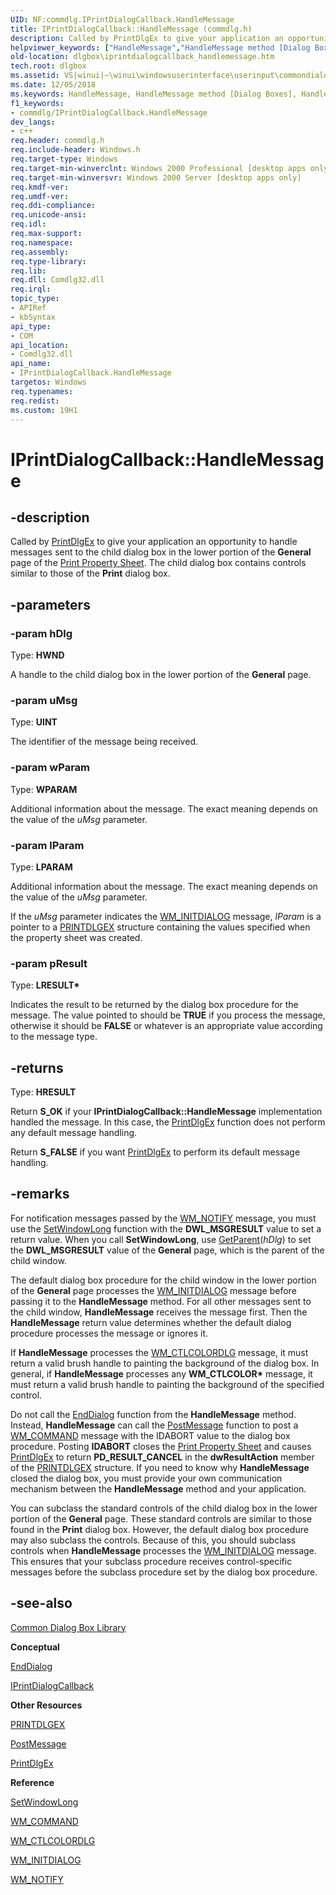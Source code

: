 ```yaml
---
UID: NF:commdlg.IPrintDialogCallback.HandleMessage
title: IPrintDialogCallback::HandleMessage (commdlg.h)
description: Called by PrintDlgEx to give your application an opportunity to handle messages sent to the child dialog box in the lower portion of the General page of the Print Property Sheet.helpviewer_keywords: ["HandleMessage","HandleMessage method [Dialog Boxes]","HandleMessage method [Dialog Boxes]","IPrintDialogCallback interface","IPrintDialogCallback interface [Dialog Boxes]","HandleMessage method","IPrintDialogCallback.HandleMessage","IPrintDialogCallback::HandleMessage","_win32_IPrintDialogCallback_HandleMessage","_win32_iprintdialogcallback_handlemessage_cpp","commdlg/IPrintDialogCallback::HandleMessage","dlgbox.iprintdialogcallback_handlemessage","winui._win32_iprintdialogcallback_handlemessage"]
old-location: dlgbox\iprintdialogcallback_handlemessage.htm
tech.root: dlgbox
ms.assetid: VS|winui|~\winui\windowsuserinterface\userinput\commondialogboxlibrary\commondialogboxreference\commondialogboxinterfaces\iprintdialogcallback\iprintdialogcallbackhandlemessage.htm
ms.date: 12/05/2018
ms.keywords: HandleMessage, HandleMessage method [Dialog Boxes], HandleMessage method [Dialog Boxes],IPrintDialogCallback interface, IPrintDialogCallback interface [Dialog Boxes],HandleMessage method, IPrintDialogCallback.HandleMessage, IPrintDialogCallback::HandleMessage, _win32_IPrintDialogCallback_HandleMessage, _win32_iprintdialogcallback_handlemessage_cpp, commdlg/IPrintDialogCallback::HandleMessage, dlgbox.iprintdialogcallback_handlemessage, winui._win32_iprintdialogcallback_handlemessage
f1_keywords:
- commdlg/IPrintDialogCallback.HandleMessage
dev_langs:
- c++
req.header: commdlg.h
req.include-header: Windows.h
req.target-type: Windows
req.target-min-winverclnt: Windows 2000 Professional [desktop apps only]
req.target-min-winversvr: Windows 2000 Server [desktop apps only]
req.kmdf-ver: 
req.umdf-ver: 
req.ddi-compliance: 
req.unicode-ansi: 
req.idl: 
req.max-support: 
req.namespace: 
req.assembly: 
req.type-library: 
req.lib: 
req.dll: Comdlg32.dll
req.irql: 
topic_type:
- APIRef
- kbSyntax
api_type:
- COM
api_location:
- Comdlg32.dll
api_name:
- IPrintDialogCallback.HandleMessage
targetos: Windows
req.typenames: 
req.redist: 
ms.custom: 19H1
---
```


# IPrintDialogCallback::HandleMessage


## -description


Called by <a href="https://docs.microsoft.com/previous-versions/windows/desktop/legacy/ms646942(v=vs.85)">PrintDlgEx</a> to give your application an opportunity to handle messages sent to the child dialog box in the lower portion of the <b>General</b> page of the <a href="https://docs.microsoft.com/windows/desktop/dlgbox/print-property-sheet">Print Property Sheet</a>. The child dialog box contains controls similar to those of the <b>Print</b> dialog box.


## -parameters




### -param hDlg

Type: <b>HWND</b>

A handle to the child dialog box in the lower portion of the <b>General</b> page.


### -param uMsg

Type: <b>UINT</b>

The identifier of the message being received.


### -param wParam

Type: <b>WPARAM</b>

Additional information about the message. The exact meaning depends on the value of the <i>uMsg</i> parameter.


### -param lParam

Type: <b>LPARAM</b>

Additional information about the message. The exact meaning depends on the value of the <i>uMsg</i> parameter.

					

If the <i>uMsg</i> parameter indicates the <a href="https://docs.microsoft.com/windows/desktop/dlgbox/wm-initdialog">WM_INITDIALOG</a> message, <i>lParam</i> is a pointer to a <a href="https://docs.microsoft.com/windows/win32/api/commdlg/ns-commdlg-printdlgexa">PRINTDLGEX</a> structure containing the values specified when the property sheet was created.


### -param pResult

Type: <b>LRESULT*</b>

Indicates the result to be returned by the dialog box procedure for the message. The value pointed to should be <b>TRUE</b> if you process the message, otherwise it should be <b>FALSE</b> or whatever is an appropriate value according to the message type.


## -returns



Type: <b>HRESULT</b>

Return <b>S_OK</b> if your <b>IPrintDialogCallback::HandleMessage</b> implementation handled the message. In this case, the <a href="https://docs.microsoft.com/previous-versions/windows/desktop/legacy/ms646942(v=vs.85)">PrintDlgEx</a> function does not perform any default message handling.

Return <b>S_FALSE</b> if you want <a href="https://docs.microsoft.com/previous-versions/windows/desktop/legacy/ms646942(v=vs.85)">PrintDlgEx</a> to perform its default message handling.




## -remarks



For notification messages passed by the <a href="https://docs.microsoft.com/windows/desktop/Controls/wm-notify">WM_NOTIFY</a> message, you must use the <a href="https://docs.microsoft.com/windows/desktop/api/winuser/nf-winuser-setwindowlonga">SetWindowLong</a> function with the <b>DWL_MSGRESULT</b> value to set a return value. When you call <b>SetWindowLong</b>, use <a href="https://docs.microsoft.com/windows/desktop/api/winuser/nf-winuser-getparent">GetParent</a>(<i>hDlg</i>) to set the <b>DWL_MSGRESULT</b> value of the <b>General</b> page, which is the parent of the child window.

The default dialog box procedure for the child window in the lower portion of the <b>General</b> page processes the <a href="https://docs.microsoft.com/windows/desktop/dlgbox/wm-initdialog">WM_INITDIALOG</a> message before passing it to the <b>HandleMessage</b> method. For all other messages sent to the child window, <b>HandleMessage</b> receives the message first. Then the <b>HandleMessage</b> return value determines whether the default dialog procedure processes the message or ignores it.

If <b>HandleMessage</b> processes the <a href="https://docs.microsoft.com/windows/desktop/dlgbox/wm-ctlcolordlg">WM_CTLCOLORDLG</a> message, it must return a valid brush handle to painting the background of the dialog box. In general, if <b>HandleMessage</b> processes any <b>WM_CTLCOLOR*</b> message, it must return a valid brush handle to painting the background of the specified control.

Do not call the <a href="https://docs.microsoft.com/windows/desktop/api/winuser/nf-winuser-enddialog">EndDialog</a> function from the <b>HandleMessage</b> method. Instead, <b>HandleMessage</b> can call the <a href="https://docs.microsoft.com/windows/desktop/api/winuser/nf-winuser-postmessagea">PostMessage</a> function to post a <a href="https://docs.microsoft.com/windows/desktop/menurc/wm-command">WM_COMMAND</a> message with the IDABORT value to the dialog box procedure. Posting <b>IDABORT</b> closes the <a href="https://docs.microsoft.com/windows/desktop/dlgbox/print-property-sheet">Print Property Sheet</a> and causes <a href="https://docs.microsoft.com/previous-versions/windows/desktop/legacy/ms646942(v=vs.85)">PrintDlgEx</a> to return <b>PD_RESULT_CANCEL</b> in the <b>dwResultAction</b> member of the <a href="https://docs.microsoft.com/windows/win32/api/commdlg/ns-commdlg-printdlgexa">PRINTDLGEX</a> structure. If you need to know why <b>HandleMessage</b> closed the dialog box, you must provide your own communication mechanism between the <b>HandleMessage</b> method and your application.

You can subclass the standard controls of the child dialog box in the lower portion of the <b>General</b> page. These standard controls are similar to those found in the <b>Print</b> dialog box. However, the default dialog box procedure may also subclass the controls. Because of this, you should subclass controls when <b>HandleMessage</b> processes the <a href="https://docs.microsoft.com/windows/desktop/dlgbox/wm-initdialog">WM_INITDIALOG</a> message. This ensures that your subclass procedure receives control-specific messages before the subclass procedure set by the dialog box procedure.




## -see-also




<a href="https://docs.microsoft.com/windows/desktop/dlgbox/common-dialog-box-library">Common Dialog Box Library</a>



<b>Conceptual</b>



<a href="https://docs.microsoft.com/windows/desktop/api/winuser/nf-winuser-enddialog">EndDialog</a>



<a href="https://docs.microsoft.com/windows/desktop/api/commdlg/nn-commdlg-iprintdialogcallback">IPrintDialogCallback</a>



<b>Other Resources</b>



<a href="https://docs.microsoft.com/windows/win32/api/commdlg/ns-commdlg-printdlgexa">PRINTDLGEX</a>



<a href="https://docs.microsoft.com/windows/desktop/api/winuser/nf-winuser-postmessagea">PostMessage</a>



<a href="https://docs.microsoft.com/previous-versions/windows/desktop/legacy/ms646942(v=vs.85)">PrintDlgEx</a>



<b>Reference</b>



<a href="https://docs.microsoft.com/windows/desktop/api/winuser/nf-winuser-setwindowlonga">SetWindowLong</a>



<a href="https://docs.microsoft.com/windows/desktop/menurc/wm-command">WM_COMMAND</a>



<a href="https://docs.microsoft.com/windows/desktop/dlgbox/wm-ctlcolordlg">WM_CTLCOLORDLG</a>



<a href="https://docs.microsoft.com/windows/desktop/dlgbox/wm-initdialog">WM_INITDIALOG</a>



<a href="https://docs.microsoft.com/windows/desktop/Controls/wm-notify">WM_NOTIFY</a>
 

 

